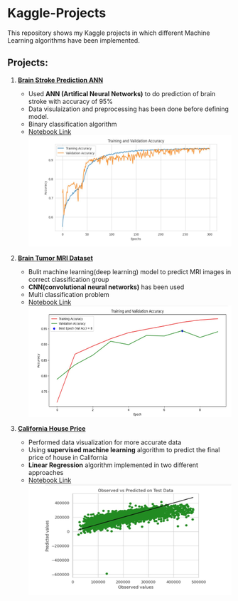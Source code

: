 # Kaggle-Projects

This repository shows my Kaggle projects in which different Machine Learning algorithms have been implemented.

## Projects:

1. **[Brain Stroke Prediction ANN](https://www.kaggle.com/datasets/zzettrkalpakbal/full-filled-brain-stroke-dataset/data)**

   - Used <b>ANN (Artifical Neural Networks)</b> to do prediction of brain stroke with accuracy of 95%
   - Data visulaization and preprocessing has been done before defining model.
   - Binary classification algorithm
   - [Notebook Link](https://www.kaggle.com/code/adiefo/brain-stroke-simple-ann)
     <img src=".\images\train_val_acc_github.jpg" width="500px" height="250px">

2. **[Brain Tumor MRI Dataset](https://www.kaggle.com/datasets/masoudnickparvar/brain-tumor-mri-dataset)**

   - Bulit machine learning(deep learning) model to predict MRI images in correct classification group
   - <b>CNN(convolutional neural networks)</b> has been used
   - Multi classification problem
   - [Notebook Link](https://www.kaggle.com/code/adiefo/brain-mri-classification-cnn)
     <img src=".\images\train_val_acc_github2.jpg" width="500px" height="250px">

3. **[California House Price](https://www.kaggle.com/datasets/shibumohapatra/house-price)**
   - Performed data visualization for more accurate data
   - Using <b>supervised machine learning</b> algorithm to predict the final price of house in California
   - <b>Linear Regression</b> algorithm implemented in two different approaches
   - [Notebook Link](https://www.kaggle.com/code/adiefo/california-house-linear-regression)
     <img src=".\images\linear_regression_github.jpg" width="500px" height="250px">
